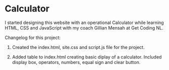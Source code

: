 # Calculator

I started designing this website with an operational Calculator while learning HTML, CSS and JavaScript with my coach Gillian Mensah at Get Coding NL.

Changelog for this project:

1. Created the index.html, site.css and script.js file for the project.

2. Added table to index.html creating basic diplay of a calculator. Included display box, operators, numbers, equal sign and clear button.